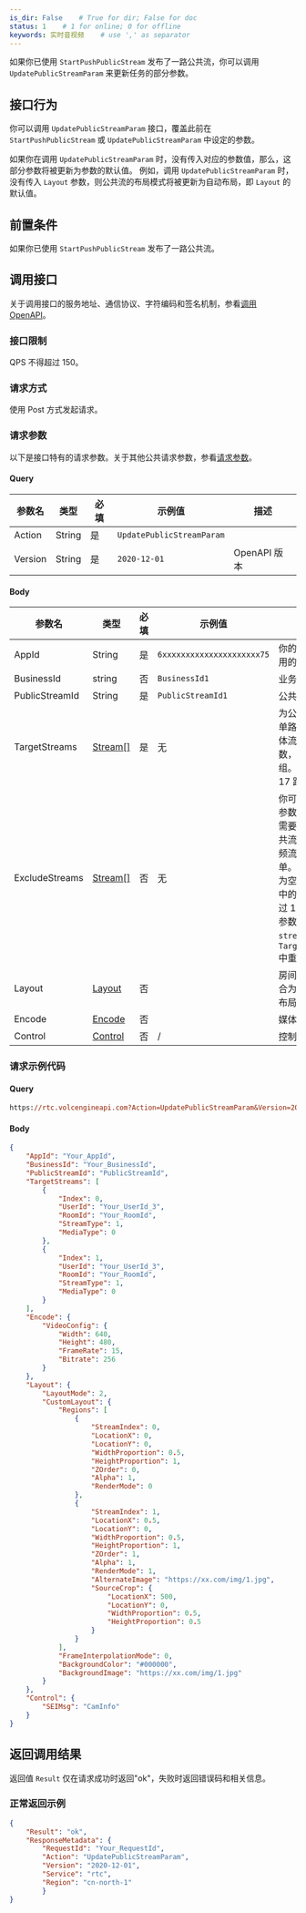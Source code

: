 ```yaml
---
is_dir: False    # True for dir; False for doc
status: 1    # 1 for online; 0 for offline
keywords: 实时音视频    # use ',' as separator
---
```


如果你已使用 `StartPushPublicStream` 发布了一路公共流，你可以调用 `UpdatePublicStreamParam` 来更新任务的部分参数。
## 接口行为
你可以调用 `UpdatePublicStreamParam` 接口，覆盖此前在 `StartPushPublicStream` 或 `UpdatePublicStreamParam` 中设定的参数。

如果你在调用 `UpdatePublicStreamParam` 时，没有传入对应的参数值，那么，这部分参数将被更新为参数的默认值。
例如，调用 `UpdatePublicStreamParam` 时，没有传入 `Layout` 参数，则公共流的布局模式将被更新为自动布局，即 `Layout` 的默认值。
## 前置条件
如果你已使用 `StartPushPublicStream` 发布了一路公共流。
## 调用接口
关于调用接口的服务地址、通信协议、字符编码和签名机制，参看[调用 OpenAPI](69828)。
### 接口限制

QPS 不得超过 150。
### 请求方式
使用 Post 方式发起请求。
### 请求参数
以下是接口特有的请求参数。关于其他公共请求参数，参看[请求参数](69828.md#requestparameters)。
#### Query
|  **参数名**  |  **类型**  |  **必填**  |  **示例值**  |  **描述**  |
| --- | --- | --- | --- | --- |
| Action | String | 是 | `UpdatePublicStreamParam` |  |
| Version | String | 是 | `2020-12-01` | OpenAPI 版本 |
#### Body
|  **参数名**  |  **类型**  |  **必填**  |  **示例值**  |  **描述**  |
| --- | --- | --- | --- | --- |
| AppId | String | 是 | `6xxxxxxxxxxxxxxxxxxxxx75` | 你的音视频应用的唯一标志 |
| BusinessId | string | 否 | `BusinessId1` | 业务标识 ||
| PublicStreamId | String | 是 | `PublicStreamId1` | 公共流 ID。|
| TargetStreams| [Stream[]](69835.md#public-stream)|是| 无 | 为公共流指定单路或多路媒体流及对应参数，Stream 数组。最高支持 17 路。|
| ExcludeStreams| [Stream[]](69835.md#public-stream)|否|无| 你可以通过本参数排除掉**不**需要包含在公共流中的音视频流，即黑名单。参数默认为空。黑名单中的流不得超过 17 路。此参数中的 `stream` 不应和 `TargetStreams` 中重复。 |
|Layout| [Layout](69835.md#public-stream-layout)|否| | 房间内多路流合为一路时的布局参数|
|Encode| [Encode](69835.md#public-stream-encode)| 否| |媒体编码参数|
| Control | [Control](69835.md#public-stream-control)|否| / | 控制选项。|

### 请求示例代码
#### Query
```postscript
https://rtc.volcengineapi.com?Action=UpdatePublicStreamParam&Version=2020-12-01
```
#### Body
```json
{
    "AppId": "Your_AppId",
    "BusinessId": "Your_BusinessId",
    "PublicStreamId": "PublicStreamId",
    "TargetStreams": [
        {
            "Index": 0,
            "UserId": "Your_UserId_3",
            "RoomId": "Your_RoomId",
            "StreamType": 1,
            "MediaType": 0
        },
        {
            "Index": 1,
            "UserId": "Your_UserId_3",
            "RoomId": "Your_RoomId",
            "StreamType": 1,
            "MediaType": 0
        }
    ],
    "Encode": {
        "VideoConfig": {
            "Width": 640,
            "Height": 480,
            "FrameRate": 15,
            "Bitrate": 256
        }
    },
    "Layout": {
        "LayoutMode": 2,
        "CustomLayout": {
            "Regions": [
                {
                    "StreamIndex": 0,
                    "LocationX": 0,
                    "LocationY": 0,
                    "WidthProportion": 0.5,
                    "HeightProportion": 1,
                    "ZOrder": 0,
                    "Alpha": 1,
                    "RenderMode": 0
                },
                {
                    "StreamIndex": 1,
                    "LocationX": 0.5,
                    "LocationY": 0,
                    "WidthProportion": 0.5,
                    "HeightProportion": 1,
                    "ZOrder": 1,
                    "Alpha": 1,
                    "RenderMode": 1,
                    "AlternateImage": "https://xx.com/img/1.jpg",
                    "SourceCrop": {
                        "LocationX": 500,
                        "LocationY": 0,
                        "WidthProportion": 0.5,
                        "HeightProportion": 0.5
                    }
                }
            ],
            "FrameInterpolationMode": 0,
            "BackgroundColor": "#000000",
            "BackgroundImage": "https://xx.com/img/1.jpg"
        }
    },
    "Control": {
        "SEIMsg": "CamInfo"
    }
}
```
## 返回调用结果
返回值 `Result` 仅在请求成功时返回"ok"，失败时返回错误码和相关信息。
### 正常返回示例
```json
{
    "Result": "ok",
    "ResponseMetadata": {
        "RequestId": "Your_RequestId",
        "Action": "UpdatePublicStreamParam",
        "Version": "2020-12-01",
        "Service": "rtc",
        "Region": "cn-north-1"
        }
}
```
